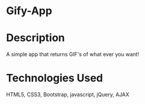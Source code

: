 # Gify-App

# Description
A simple app that returns GIF's of what ever you want!

# Technologies Used
HTML5, CSS3, Bootstrap, javascript, jQuery, AJAX
